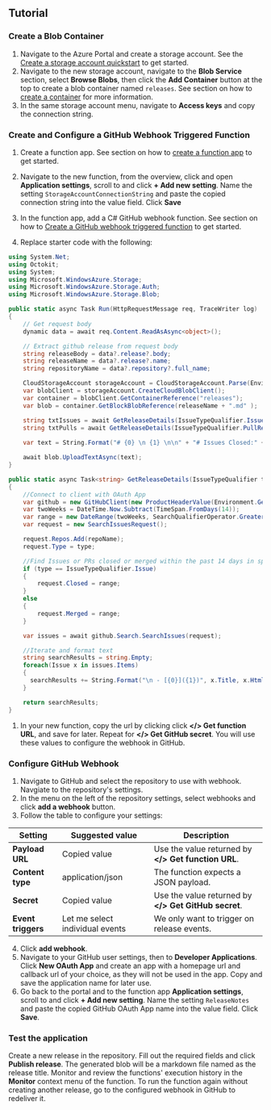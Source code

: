 ## Tutorial

### Create a Blob Container
1. Navigate to the Azure Portal and create a storage account. See the [Create a storage account quickstart](https://docs.microsoft.com/en-us/azure/storage/common/storage-quickstart-create-account?tabs=portal#create-a-general-purpose-storage-account?WT.mc_id=demo-functions-jasmineg) to get started. 
2. Navigate to the new storage account, navigate to the **Blob Service** section, select **Browse Blobs**, then click the **Add Container** button at the top to create a blob container named `releases`. See section on how to [create a container](https://docs.microsoft.com/en-us/azure/storage/blobs/storage-quickstart-blobs-portal#create-a-container?WT.mc_id=demo-functions-jasmineg) for more information.
3. In the same storage account menu, navigate to **Access keys** and copy the connection string.

### Create and Configure a GitHub Webhook Triggered Function
1. Create a function app. See section on how to [create a function app](https://docs.microsoft.com/en-us/azure/azure-functions/functions-create-first-azure-function#create-a-function-app?WT.mc_id=demo-functions-jasmineg) to get started.
2. Navigate to the new function, from the overview, click and open **Application settings**, scroll to and click **+ Add new setting**. Name the setting `StorageAccountConnectionString` and paste the copied connection string into the value field. Click **Save**
3. In the function app, add a C# GitHub webhook function. See section on how to [Create a GitHub webhook triggered function](https://docs.microsoft.com/en-us/azure/azure-functions/functions-create-github-webhook-triggered-function#create-a-github-webhook-triggered-function?WT.mc_id=demo-functions-jasmineg) to get started.

4. Replace starter code with the following:

```csharp
using System.Net;
using Octokit;
using System;
using Microsoft.WindowsAzure.Storage;
using Microsoft.WindowsAzure.Storage.Auth;
using Microsoft.WindowsAzure.Storage.Blob;

public static async Task Run(HttpRequestMessage req, TraceWriter log)
{
    // Get request body
    dynamic data = await req.Content.ReadAsAsync<object>();

    // Extract github release from request body
    string releaseBody = data?.release?.body;
    string releaseName = data?.release?.name;
    string repositoryName = data?.repository?.full_name;

    CloudStorageAccount storageAccount = CloudStorageAccount.Parse(Environment.GetEnvironmentVariable("StorageAccountConnectionString"));
    var blobClient = storageAccount.CreateCloudBlobClient();
    var container = blobClient.GetContainerReference("releases");
    var blob = container.GetBlockBlobReference(releaseName + ".md" );

    string txtIssues = await GetReleaseDetails(IssueTypeQualifier.Issue, repositoryName);
    string txtPulls = await GetReleaseDetails(IssueTypeQualifier.PullRequest, repositoryName);
    
    var text = String.Format("# {0} \n {1} \n\n" + "# Issues Closed:" + txtIssues + "\n\n# Changes Merged:" + txtPulls, releaseName, releaseBody);

    await blob.UploadTextAsync(text);    
}

public static async Task<string> GetReleaseDetails(IssueTypeQualifier type, string repoName)
{
    //Connect to client with OAuth App
    var github = new GitHubClient(new ProductHeaderValue(Environment.GetEnvironmentVariable("ReleaseNotes")));
    var twoWeeks = DateTime.Now.Subtract(TimeSpan.FromDays(14));
    var range = new DateRange(twoWeeks, SearchQualifierOperator.GreaterThanOrEqualTo);
    var request = new SearchIssuesRequest();

    request.Repos.Add(repoName);
    request.Type = type;

    //Find Issues or PRs closed or merged within the past 14 days in specified Repo
    if (type == IssueTypeQualifier.Issue)
    {
        request.Closed = range;
    }
    else
    {
        request.Merged = range;
    }

    var issues = await github.Search.SearchIssues(request);

    //Iterate and format text 
    string searchResults = string.Empty;
    foreach(Issue x in issues.Items)
    {
      searchResults += String.Format("\n - [{0}]({1})", x.Title, x.HtmlUrl);
    }

    return searchResults;
}
```

1. In your new function, copy the url by clicking click **</> Get function URL**, and save for later. Repeat for **</> Get GitHub secret**. You will use these values to configure the webhook in GitHub.

### Configure GitHub Webhook
1. Navigate to GitHub and select the repository to use with webhook. Navgiate to the repository's settings.
2. In the menu on the left of the repository settings, select webhooks and click **add a webhook** button.
3. Follow the table to configure your settings:

| Setting | Suggested value | Description |
|---|---|---|
| **Payload URL** | Copied value | Use the value returned by  **</> Get function URL**. |
| **Content type** | application/json | The function expects a JSON payload. |
| **Secret**   | Copied value | Use the value returned by  **</> Get GitHub secret**. |
| **Event triggers** | Let me select individual events | We only want to trigger on release events.  |

4. Click **add webhook**.
5. Navigate to your GitHub user settings, then to **Developer Applications**. Click **New OAuth App** and create an app with a homepage url and callback url of your choice, as they will not be used in the app. Copy and save the application name for later use.
6. Go back to the portal and to the function app **Application settings**, scroll to and click **+ Add new setting**. Name the setting `ReleaseNotes` and paste the copied GitHub OAuth App name into the value field. Click **Save**.

### Test the application
Create a new release in the repository. Fill out the required fields and click **Publish release**. The generated blob will be a markdown file named as the release title.
Monitor and review the functions' execution history in the **Monitor** context menu of the function.
To run the function again without creating another release, go to the configured webhook in GitHub to redeliver it.